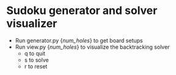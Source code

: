 # Sudoku generator and solver visualizer
- Run generator.py {*num_holes*} to get board setups
- Run view.py {*num_holes*} to visualize the backtracking solver
    + q to quit
    + s to solve
    + r to reset
